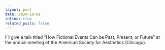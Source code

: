 ```yaml
---
layout: post
date: 2024-10-01
inline: true
related_posts: false
---
```

I'll give a talk titled “How Fictional Events Can be Past, Present, or Future” at the annual meeting of the American Society for Aesthetics (Chicago).
